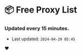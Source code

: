 # :package: Free Proxy List
### Updated every 15 minutes.

- Last updated: `2024-04-29 05:45`

:heart:
